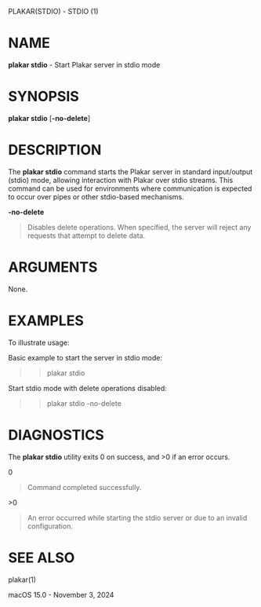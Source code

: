 PLAKAR(STDIO) - STDIO (1)

# NAME

**plakar stdio** - Start Plakar server in stdio mode

# SYNOPSIS

**plakar stdio**
\[**-no-delete**]

# DESCRIPTION

The
**plakar stdio**
command starts the Plakar server in standard input/output (stdio) mode, allowing interaction with Plakar over stdio streams. This command can be used for environments where communication is expected to occur over pipes or other stdio-based mechanisms.

**-no-delete**

> Disables delete operations. When specified, the server will reject any requests that attempt to delete data.

# ARGUMENTS

None.

# EXAMPLES

To illustrate usage:

Basic example to start the server in stdio mode:

> > plakar stdio

Start stdio mode with delete operations disabled:

> > plakar stdio -no-delete

# DIAGNOSTICS

The **plakar stdio** utility exits&#160;0 on success, and&#160;&gt;0 if an error occurs.

0

> Command completed successfully.

&gt;0

> An error occurred while starting the stdio server or due to an invalid configuration.

# SEE ALSO

plakar(1)

macOS 15.0 - November 3, 2024
